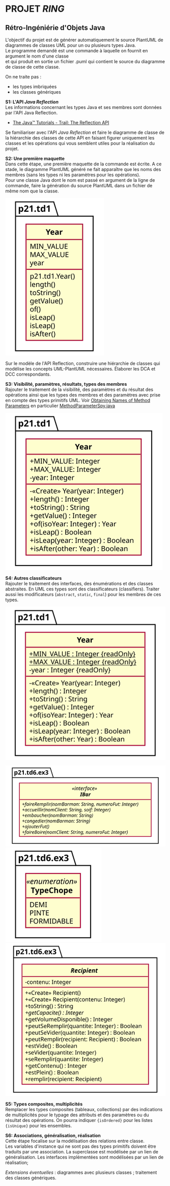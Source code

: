 PROJET *RING*
===
Rétro-Ingéniérie d'Objets Java
---

L'objectif du projet est de générer automatiquement le source PlantUML de diagrammes de classes UML 
pour un ou plusieurs types Java.  
Le programme demandé est une commande à laquelle on fournit en argument le nom d'une classe  
et qui produit en sortie un fichier .puml qui contient le source du diagramme de classe 
de cette classe.

On ne traite pas :
- les types imbriquées
- les classes génériques


**S1: L'API *Java Reflection***   
Les informations concernant les types Java et ses membres sont données par l'API Java Reflection.

- [The Java™ Tutorials - Trail: The Reflection API](https://docs.oracle.com/javase/tutorial/reflect/)

Se familiariser avec l'API *Java Reflection* et faire le diagramme de classe
de la hiérarchie des classes de cette API en faisant figurer uniquement les classes
et les opérations qui vous semblent utiles pour la réalisation du projet.

**S2: Une première maquette**  
Dans cette étape, une première maquette de la commande est écrite.
A ce stade, le diagramme PlantUML généré ne fait apparaître que les noms des membres 
(sans les types ni les paramètres pour les opérations).  
Pour une classe Java dont le nom est passé en argument de la ligne de commande,
faire la génération du source PlantUML dans un fichier de même nom que la classe.

![DC de la classe Year en semaine 2](P21_Projet/semaine2/uml/p21.td1.Year.svg)

Sur le modèle de l'API Reflection, construire une hiérarchie de classes
qui modélise les concepts UML-PlantUML nécessaires. Élaborer les DCA et DCC correspondants.  


**S3: Visibilité, paramètres, résultats, types des membres**  
Rajouter le traitement de la visibilité, des paramètres et du résultat des opérations 
ainsi que les types des membres et des paramètres avec prise en compte des types primitifs UML.
Voir [Obtaining Names of Method Parameters](https://docs.oracle.com/javase/tutorial/reflect/member/methodparameterreflection.html)
en particulier [MethodParameterSpy.java](https://docs.oracle.com/javase/tutorial/displayCode.html?code=https://docs.oracle.com/javase/tutorial/reflect/member/example/MethodParameterSpy.java)

![DC de la classe Year en semaine 3](P21_Projet/semaine3/uml/p21.td1.Year.svg)


**S4: Autres classificateurs**  
Rajouter le traitement des interfaces, des énumérations et des classes abstraites. 
En UML ces types sont des classificateurs (classifiers).
Traiter aussi les modificateurs (`abstract`, `static`, `final`) pour les membres de ces types.  

![DC de la classe Year en semaine 4](P21_Projet/semaine4/uml/p21.td1.Year.svg)

![DC de l'interface IBar en semaine 4](P21_Projet/semaine4/uml/p21.td6.ex3.IBar.svg)
![DC de l'énumération TypeChope en semaine 4](P21_Projet/semaine4/uml/p21.td6.ex3.TypeChope.svg)
![DC de la classe abstraite Recipient en semaine 4](P21_Projet/semaine4/uml/p21.td6.ex3.Recipient.svg)

**S5: Types composites, multiplicités**  
Remplacer les types composites (tableaux, collections) par des indications de multiplicités 
pour le typage des attributs et des paramètres ou du résultat des opérations. 
On pourra indiquer `{isOrdered}` pour les listes `{isUnique}` pour les ensembles.

**S6: Associations, généralisation, réalisation**   
Cette étape focalise sur la modélisation des relations entre classe.  
Les variables d'instance qui ne sont pas des types primitifs doivent être traduits par une association.
La superclasse est modélisée par un lien de généralisation. 
Les interfaces implémentées sont modélisées par un lien de réalisation;  

*Extensions éventuelles* : diagrammes avec plusieurs classes ; traitement des classes génériques.